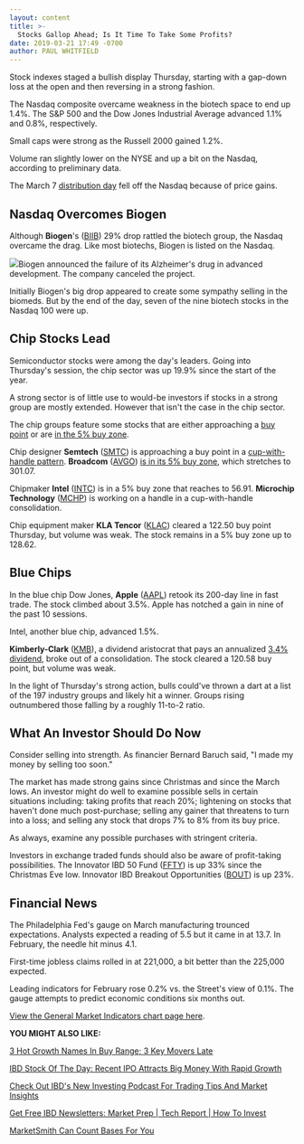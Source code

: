```yaml
---
layout: content
title: >-
  Stocks Gallop Ahead; Is It Time To Take Some Profits?
date: 2019-03-21 17:49 -0700
author: PAUL WHITFIELD
---
```






Stock indexes staged a bullish display Thursday, starting with a gap-down loss at the open and then reversing in a strong fashion.




The Nasdaq composite overcame weakness in the biotech space to end up 1.4%. The S&P 500 and the Dow Jones Industrial Average advanced 1.1% and 0.8%, respectively.


Small caps were strong as the Russell 2000 gained 1.2%.


Volume ran slightly lower on the NYSE and up a bit on the Nasdaq, according to preliminary data.


The March 7 [distribution day](https://www.investors.com/how-to-invest/investors-corner/how-to-spot-stock-market-tops-track-the-distribution-days/) fell off the Nasdaq because of price gains.


Nasdaq Overcomes Biogen
-----------------------


Although **Biogen**'s ([BIIB](https://research.investors.com/quote.aspx?symbol=BIIB)) 29% drop rattled the biotech group, the Nasdaq overcame the drag. Like most biotechs, Biogen is listed on the Nasdaq.


![](https://www.investors.com/wp-content/uploads/2019/03/MP032119-239x300.jpg)Biogen announced the failure of its Alzheimer's drug in advanced development. The company canceled the project.


Initially Biogen's big drop appeared to create some sympathy selling in the biomeds. But by the end of the day, seven of the nine biotech stocks in the Nasdaq 100 were up.


Chip Stocks Lead
----------------


Semiconductor stocks were among the day's leaders. Going into Thursday's session, the chip sector was up 19.9% since the start of the year.


A strong sector is of little use to would-be investors if stocks in a strong group are mostly extended. However that isn't the case in the chip sector.


The chip groups feature some stocks that are either approaching a [buy point](https://www.investors.com/how-to-invest/investors-corner/chart-reading-basics-how-a-buy-point-marks-a-time-of-opportunity/) or are [in the 5% buy zone](https://www.investors.com/how-to-invest/investors-corner/nvidia-buy-range/).


Chip designer **Semtech** ([SMTC](https://research.investors.com/quote.aspx?symbol=SMTC)) is approaching a buy point in a [cup-with-handle pattern](https://www.investors.com/how-to-invest/investors-corner/the-basics-how-to-analyze-a-stocks-cup-with-handle/). **Broadcom** ([AVGO](https://research.investors.com/quote.aspx?symbol=AVGO)) [is in its 5% buy zone](https://www.investors.com/how-to-invest/investors-corner/nvidia-buy-range/), which stretches to 301.07.


Chipmaker **Intel** ([INTC](https://research.investors.com/quote.aspx?symbol=INTC)) is in a 5% buy zone that reaches to 56.91. **Microchip Technology** ([MCHP](https://research.investors.com/quote.aspx?symbol=MCHP)) is working on a handle in a cup-with-handle consolidation.


Chip equipment maker **KLA Tencor** ([KLAC](https://research.investors.com/quote.aspx?symbol=KLAC)) cleared a 122.50 buy point Thursday, but volume was weak. The stock remains in a 5% buy zone up to 128.62.


Blue Chips
----------


In the blue chip Dow Jones, **Apple** ([AAPL](https://research.investors.com/quote.aspx?symbol=AAPL)) retook its 200-day line in fast trade. The stock climbed about 3.5%. Apple has notched a gain in nine of the past 10 sessions.


Intel, another blue chip, advanced 1.5%.


**Kimberly-Clark** ([KMB](https://research.investors.com/quote.aspx?symbol=KMB)), a dividend aristocrat that pays an annualized [3.4% dividend](https://www.investors.com/research/the-income-investor/top-dividend-stock-beats-sp-500-payout/), broke out of a consolidation. The stock cleared a 120.58 buy point, but volume was weak.


In the light of Thursday's strong action, bulls could've thrown a dart at a list of the 197 industry groups and likely hit a winner. Groups rising outnumbered those falling by a roughly 11-to-2 ratio.


What An Investor Should Do Now
------------------------------


Consider selling into strength. As financier Bernard Baruch said, "I made my money by selling too soon."


The market has made strong gains since Christmas and since the March lows. An investor might do well to examine possible sells in certain situations including: taking profits that reach 20%; lightening on stocks that haven't done much post-purchase; selling any gainer that threatens to turn into a loss; and selling any stock that drops 7% to 8% from its buy price.


As always, examine any possible purchases with stringent criteria.


Investors in exchange traded funds should also be aware of profit-taking possibilities. The Innovator IBD 50 Fund ([FFTY](https://research.investors.com/quote.aspx?symbol=FFTY)) is up 33% since the Christmas Eve low. Innovator IBD Breakout Opportunities ([BOUT](https://research.investors.com/quote.aspx?symbol=BOUT)) is up 23%.


Financial News
--------------


The Philadelphia Fed's gauge on March manufacturing trounced expectations. Analysts expected a reading of 5.5 but it came in at 13.7. In February, the needle hit minus 4.1.


First-time jobless claims rolled in at 221,000, a bit better than the 225,000 expected.


Leading indicators for February rose 0.2% vs. the Street's view of 0.1%. The gauge attempts to predict economic conditions six months out.


[View the General Market Indicators chart page here](https://www.investors.com/wp-content/uploads/2019/03/IBD2103153111GMI2.pdf).


**YOU MIGHT ALSO LIKE:**


[3 Hot Growth Names In Buy Range; 3 Key Movers Late](https://www.investors.com/market-trend/stock-market-today/dow-jones-futures-nike-earnings-nike-stock-cintas-zuora/)


[IBD Stock Of The Day: Recent IPO Attracts Big Money With Rapid Growth](https://www.investors.com/research/ibd-stock-of-the-day/farfetch-stock-big-money-floods-into-ipo-stock-amid-rapid-sales-growth/)


[Check Out IBD's New Investing Podcast For Trading Tips And Market Insights](https://www.investors.com/how-to-invest/investing-podcast-how-to-make-more-money-stock-market-top-stocks-stock-charts/)


[Get Free IBD Newsletters: Market Prep \| Tech Report \| How To Invest](https://shop.investors.com/offer/splashresponsive.aspx?id=newsletters-howtoinvest)


[MarketSmith Can Count Bases For You](https://marketsmith.investors.com/?src=A012BF)




